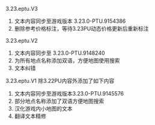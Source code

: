 3.23.eptu.V3
1. 文本内容同步至游戏版本 3.23.0-PTU.9154386
2. 删除参考价格标注，等待3.23PU动态价格更新后重新标注

3.23.eptu.V2
1. 文本内容同步至 3.23.0-PTU.9148240
2. 为所有地点名称添加双语，方便地图使用搜索
3. 文本纠错

3.23.eptu.V1
除3.22PU内容外添加了如下内容

1. 文本内容同步至游戏版本3.23.0-PTU.9145576
2. 部分地点名称添加了双语方便地图搜索
3. 汉化游戏内小地图的文本
4. 翻译文本精修
